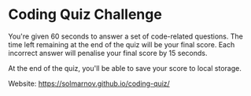 # Coding Quiz Challenge

You're given 60 seconds to answer a set of code-related questions. The time left remaining at the end of the quiz will be your final score. Each incorrect answer will penalise your final score by 15 seconds.

At the end of the quiz, you'll be able to save your score to local storage. 

Website: 
https://solmarnov.github.io/coding-quiz/

